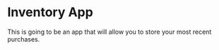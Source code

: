 # Inventory App

This is going to be an app that will allow you to store your most recent purchases.


